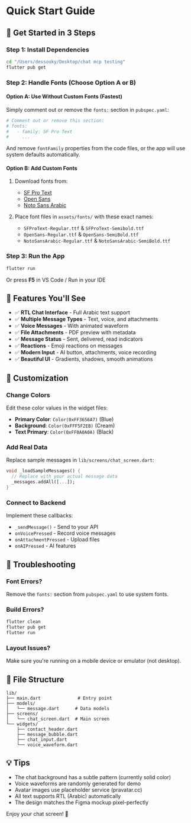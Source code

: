 # Quick Start Guide

## 🚀 Get Started in 3 Steps

### Step 1: Install Dependencies

```bash
cd "/Users/dessouky/Desktop/chat mcp testing"
flutter pub get
```

### Step 2: Handle Fonts (Choose Option A or B)

#### Option A: Use Without Custom Fonts (Fastest)

Simply comment out or remove the `fonts:` section in `pubspec.yaml`:

```yaml
# Comment out or remove this section:
# fonts:
#   - family: SF Pro Text
#     ...
```

And remove `fontFamily` properties from the code files, or the app will use system defaults automatically.

#### Option B: Add Custom Fonts

1. Download fonts from:
   - [SF Pro Text](https://developer.apple.com/fonts/) 
   - [Open Sans](https://fonts.google.com/specimen/Open+Sans)
   - [Noto Sans Arabic](https://fonts.google.com/noto/specimen/Noto+Sans+Arabic)

2. Place font files in `assets/fonts/` with these exact names:
   - `SFProText-Regular.ttf` & `SFProText-Semibold.ttf`
   - `OpenSans-Regular.ttf` & `OpenSans-SemiBold.ttf`
   - `NotoSansArabic-Regular.ttf` & `NotoSansArabic-SemiBold.ttf`

### Step 3: Run the App

```bash
flutter run
```

Or press **F5** in VS Code / Run in your IDE

## 📱 Features You'll See

- ✅ **RTL Chat Interface** - Full Arabic text support
- ✅ **Multiple Message Types** - Text, voice, and attachments
- ✅ **Voice Messages** - With animated waveform
- ✅ **File Attachments** - PDF preview with metadata
- ✅ **Message Status** - Sent, delivered, read indicators
- ✅ **Reactions** - Emoji reactions on messages
- ✅ **Modern Input** - AI button, attachments, voice recording
- ✅ **Beautiful UI** - Gradients, shadows, smooth animations

## 🎨 Customization

### Change Colors

Edit these color values in the widget files:

- **Primary Color**: `Color(0xFF3656A7)` (Blue)
- **Background**: `Color(0xFFF5F2EB)` (Cream)
- **Text Primary**: `Color(0xFF0A0A0A)` (Black)

### Add Real Data

Replace sample messages in `lib/screens/chat_screen.dart`:

```dart
void _loadSampleMessages() {
  // Replace with your actual message data
  _messages.addAll([...]);
}
```

### Connect to Backend

Implement these callbacks:
- `_sendMessage()` - Send to your API
- `onVoicePressed` - Record voice messages
- `onAttachmentPressed` - Upload files
- `onAIPressed` - AI features

## 🐛 Troubleshooting

### Font Errors?
Remove the `fonts:` section from `pubspec.yaml` to use system fonts.

### Build Errors?
```bash
flutter clean
flutter pub get
flutter run
```

### Layout Issues?
Make sure you're running on a mobile device or emulator (not desktop).

## 📝 File Structure

```
lib/
├── main.dart              # Entry point
├── models/
│   └── message.dart      # Data models
├── screens/
│   └── chat_screen.dart  # Main screen
└── widgets/
    ├── contact_header.dart
    ├── message_bubble.dart
    ├── chat_input.dart
    └── voice_waveform.dart
```

## 💡 Tips

- The chat background has a subtle pattern (currently solid color)
- Voice waveforms are randomly generated for demo
- Avatar images use placeholder service (pravatar.cc)
- All text supports RTL (Arabic) automatically
- The design matches the Figma mockup pixel-perfectly

Enjoy your chat screen! 🎉

